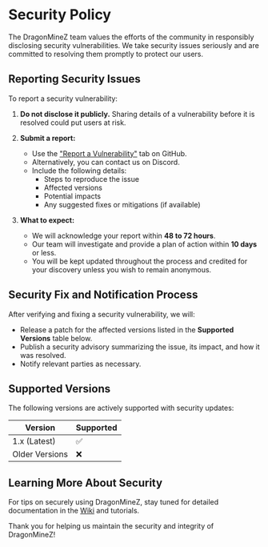 # Security Policy

The DragonMineZ team values the efforts of the community in responsibly disclosing security vulnerabilities. We take
security issues seriously and are committed to resolving them promptly to protect our users.

## Reporting Security Issues

To report a security vulnerability:

1. **Do not disclose it publicly.** Sharing details of a vulnerability before it is resolved could put users at risk.

2. **Submit a report:**
    - Use the ["Report a Vulnerability"](https://github.com/DragonMineZ/DragonMineZ/security/advisories/new) tab on
      GitHub.
    - Alternatively, you can contact us on Discord.
    - Include the following details:
        - Steps to reproduce the issue
        - Affected versions
        - Potential impacts
        - Any suggested fixes or mitigations (if available)

3. **What to expect:**
    - We will acknowledge your report within **48 to 72 hours**.
    - Our team will investigate and provide a plan of action within **10 days** or less.
    - You will be kept updated throughout the process and credited for your discovery unless you wish to remain
      anonymous.

## Security Fix and Notification Process

After verifying and fixing a security vulnerability, we will:

- Release a patch for the affected versions listed in the **Supported Versions** table below.
- Publish a security advisory summarizing the issue, its impact, and how it was resolved.
- Notify relevant parties as necessary.

## Supported Versions

The following versions are actively supported with security updates:

| Version        | Supported |
|----------------|-----------|
| 1.x (Latest)   | ✅         |
| Older Versions | ❌         |

## Learning More About Security

For tips on securely using DragonMineZ, stay tuned for detailed documentation in
the [Wiki](https://github.com/DragonMineZ/DragonMineZ/wiki) and tutorials.

Thank you for helping us maintain the security and integrity of DragonMineZ!
